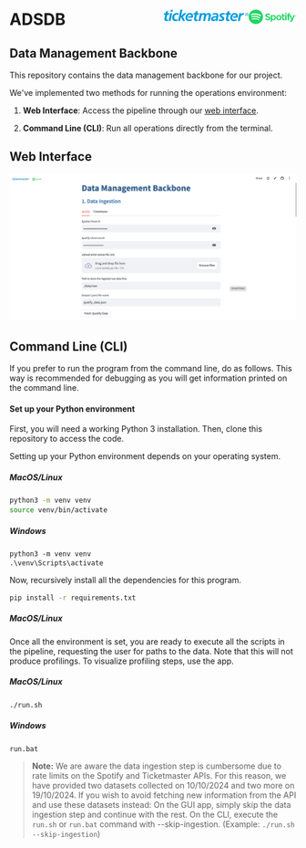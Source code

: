 # ADSDB <a href="https://github.com/evamartin1240/ADSDB"><img src="others/spotify.png" align="right" height="25" /></a> <a href="https://github.com/evamartin1240/ADSDB"><img src="others/ticketmaster.png" align="right" height="20" /></a>

## Data Management Backbone

This repository contains the data management backbone for our project. 

We've implemented two methods for running the operations environment:

1. **Web Interface**: Access the pipeline through our [web interface](https://evamartin1240-adsdb-app-ofogzr.streamlit.app/).

2. **Command Line (CLI)**: Run all operations directly from the terminal.

## Web Interface

<a href="https://evamartin1240-adsdb-app-ofogzr.streamlit.app/">
  <img src="others/cap_app.png">
</a>

## Command Line (CLI)

If you prefer to run the program from the command line, do as follows. This way is recommended for debugging as you will get information printed on the command line. 

#### Set up your Python environment

First, you will need a working Python 3 installation. Then, clone this repository to access the code.

Setting up your Python environment depends on your operating system.

##### MacOS/Linux

```bash
python3 -m venv venv
source venv/bin/activate
```

##### Windows

```batch
python3 -m venv venv
.\venv\Scripts\activate
```

Now, recursively install all the dependencies for this program.

```bash
pip install -r requirements.txt
```

##### MacOS/Linux

Once all the environment is set, you are ready to execute all the scripts in the pipeline, requesting the user for paths to the data. Note that this will not produce profilings. To visualize profiling steps, use the app.

##### MacOS/Linux

```bash
./run.sh
```

##### Windows

```batch
run.bat
```

> **Note:** We are aware the data ingestion step is cumbersome due to rate limits on the Spotify and Ticketmaster APIs. For this reason, we have provided two datasets collected on 10/10/2024 and two more on 19/10/2024. If you wish to avoid fetching new information from the API and use these datasets instead: On the GUI app, simply skip the data ingestion step and continue with the rest. On the CLI, execute the `run.sh` or `run.bat` command with --skip-ingestion. (Example: `./run.sh --skip-ingestion`)


